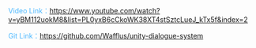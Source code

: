 <font color=#4db8ff>Video Link：https://www.youtube.com/watch?v=yBM112uokM8&list=PL0yxB6cCkoWK38XT4stSztcLueJ_kTx5f&index=2</font>

<font color=#4db8ff>Git Link：</font>https://github.com/Wafflus/unity-dialogue-system